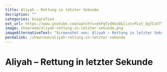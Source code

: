 ```yaml
---
title: Aliyah – Rettung in letzter Sekunde
decription: ""
categories: biografien
ext_url: https://www.youtube.com/watch?v=ekPqTy8HUs8&list=PLxt_Og7CuhTYAPvq2aYLgvHPvZojaJh45&index=2
image: showroom/aliyah-rettung-in-letzter-sekunde.png
imageAlternativeText: "Screenshot von: Aliyah – Rettung in letzter Sekunde"
permalink: /showroom/aliyah-rettung-in-letzter-sekunde
---
```


# Aliyah – Rettung in letzter Sekunde
